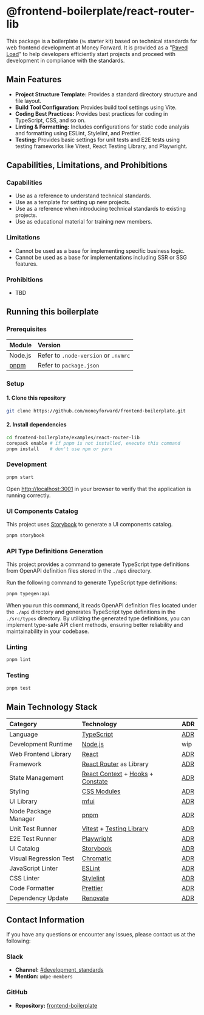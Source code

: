 # @frontend-boilerplate/react-router-lib

This package is a boilerplate (≒ starter kit) based on technical standards for web frontend development at Money Forward. It is provided as a "[Paved Load](https://www.slideshare.net/slideshow/the-paved-road-at-netflix/75867013)" to help developers efficiently start projects and proceed with development in compliance with the standards.

## Main Features

- **Project Structure Template:** Provides a standard directory structure and file layout.
- **Build Tool Configuration**: Provides build tool settings using Vite.
- **Coding Best Practices:** Provides best practices for coding in TypeScript, CSS, and so on.
- **Linting & Formatting:** Includes configurations for static code analysis and formatting using ESLint, Stylelint, and Prettier.
- **Testing:** Provides basic settings for unit tests and E2E tests using testing frameworks like Vitest, React Testing Library, and Playwright.

## Capabilities, Limitations, and Prohibitions

### Capabilities

- Use as a reference to understand technical standards.
- Use as a template for setting up new projects.
- Use as a reference when introducing technical standards to existing projects.
- Use as educational material for training new members.

### Limitations

- Cannot be used as a base for implementing specific business logic.
- Cannot be used as a base for implementations including SSR or SSG features.

### Prohibitions

- TBD

## Running this boilerplate

### Prerequisites

| Module                   | Version                              |
| :----------------------- | :----------------------------------- |
| Node.js                  | Refer to `.node-version` or `.nvmrc` |
| [pnpm](https://pnpm.io/) | Refer to `package.json`              |

### Setup

#### 1. Clone this repository

```sh
git clone https://github.com/moneyforward/frontend-boilerplate.git
```

#### 2. Install dependencies

```sh
cd frontend-boilerplate/examples/react-router-lib
corepack enable # if pnpm is not installed, execute this command
pnpm install    # don't use npm or yarn
```

### Development

```sh
pnpm start
```

Open [http://localhost:3001](http://localhost:3001) in your browser to verify that the application is running correctly.

### UI Components Catalog

This project uses [Storybook](https://storybook.js.org/) to generate a UI components catalog.

```sh
pnpm storybook
```

### API Type Definitions Generation

This project provides a command to generate TypeScript type definitions from OpenAPI definition files stored in the `./api` directory.

Run the following command to generate TypeScript type definitions:

```sh
pnpm typegen:api
```

When you run this command, it reads OpenAPI definition files located under the `./api` directory and generates TypeScript type definitions in the `./src/types` directory. By utilizing the generated type definitions, you can implement type-safe API client methods, ensuring better reliability and maintainability in your codebase.

### Linting

```sh
pnpm lint
```

### Testing

```sh
pnpm test
```

## Main Technology Stack

| Category               | Technology                                                                                                                                                                      | ADR                                                                                                                                        |
| :--------------------- | :------------------------------------------------------------------------------------------------------------------------------------------------------------------------------ | ------------------------------------------------------------------------------------------------------------------------------------------ |
| Language               | [TypeScript](https://www.typescriptlang.org/)                                                                                                                                   | [ADR](https://github.com/moneyforward/frontend-boilerplate/blob/main/docs/adr/0001-programming-language-for-web-frontend-development.md)   |
| Development Runtime    | [Node.js](https://nodejs.org/)                                                                                                                                                  | wip                                                                                                                                        |
| Web Frontend Library   | [React](https://react.dev/)                                                                                                                                                     | [ADR](https://github.com/moneyforward/frontend-boilerplate/blob/main/docs/adr/0002-web-frontend-library-for-product-development.md)        |
| Framework              | [React Router](https://reactrouter.com/start/library/installation) as Library                                                                                                   | [ADR](https://github.com/moneyforward/frontend-boilerplate/blob/main/docs/adr/0015-framework-selection-for-web-frontend-development.md)    |
| State Management       | [React Context](https://react.dev/learn/passing-data-deeply-with-context) + [Hooks](https://react.dev/reference/react/hooks) + [Constate](https://github.com/diegohaz/constate) | [ADR](https://github.com/moneyforward/frontend-boilerplate/blob/main/docs/adr/0003-state-management-selection.md)                          |
| Styling                | [CSS Modules](https://github.com/css-modules/css-modules)                                                                                                                       | [ADR](https://github.com/moneyforward/frontend-boilerplate/blob/main/docs/adr/0004-styling-for-web-frontend-development.md)                |
| UI Library             | [mfui](https://github.com/moneyforward/mfui)                                                                                                                                    | [ADR](https://github.com/moneyforward/frontend-boilerplate/blob/main/docs/adr/0014-ui-library-for-web-frontend-development.md)             |
| Node Package Manager   | [pnpm](https://pnpm.io/)                                                                                                                                                        | [ADR](https://github.com/moneyforward/frontend-boilerplate/blob/main/docs/adr/0005-node-package-manager-for-web-frontend-development.md)   |
| Unit Test Runner       | [Vitest](https://vitest.dev/) + [Testing Library](https://testing-library.com/)                                                                                                 | [ADR](https://github.com/moneyforward/frontend-boilerplate/blob/main/docs/adr/0006-unit-test-runner-for-web-frontend-development.md)       |
| E2E Test Runner        | [Playwright](https://playwright.dev/)                                                                                                                                           | [ADR](https://github.com/moneyforward/frontend-boilerplate/blob/main/docs/adr/0007-e2e-test-framework-for-web-frontend-development.md)     |
| UI Catalog             | [Storybook](https://storybook.js.org/)                                                                                                                                          | [ADR](https://github.com/moneyforward/frontend-boilerplate/blob/main/docs/adr/0008-ui-catalog-for-web-frontend-development.md)             |
| Visual Regression Test | [Chromatic](https://www.chromatic.com/storybook)                                                                                                                                | [ADR](https://github.com/moneyforward/frontend-boilerplate/blob/main/docs/adr/0009-visual-regression-test-for-web-frontend-development.md) |
| JavaScript Linter      | [ESLint](https://eslint.org/)                                                                                                                                                   | [ADR](https://github.com/moneyforward/frontend-boilerplate/blob/main/docs/adr/0010-linter-for-typescript-for-web-frontend-development.md)  |
| CSS Linter             | [Stylelint](https://stylelint.io/)                                                                                                                                              | [ADR](https://github.com/moneyforward/frontend-boilerplate/blob/main/docs/adr/0011-linter-for-css-for-web-frontend-development.md)         |
| Code Formatter         | [Prettier](https://prettier.io/)                                                                                                                                                | [ADR](https://github.com/moneyforward/frontend-boilerplate/blob/main/docs/adr/0012-code-formatter-for-web-frontend-development.md)         |
| Dependency Update      | [Renovate](https://docs.renovatebot.com/)                                                                                                                                       | [ADR](https://github.com/moneyforward/frontend-boilerplate/blob/main/docs/adr/0013-dependency-automation-for-web-frontend-development.md)  |

## Contact Information

If you have any questions or encounter any issues, please contact us at the following:

### Slack

- **Channel:** [#development_standards](https://moneyforward.slack.com/archives/C07KEPTDL69)
- **Mention:** `@dpe-members`

### GitHub

- **Repository:** [frontend-boilerplate](https://github.com/moneyforward/frontend-boilerplate/)
